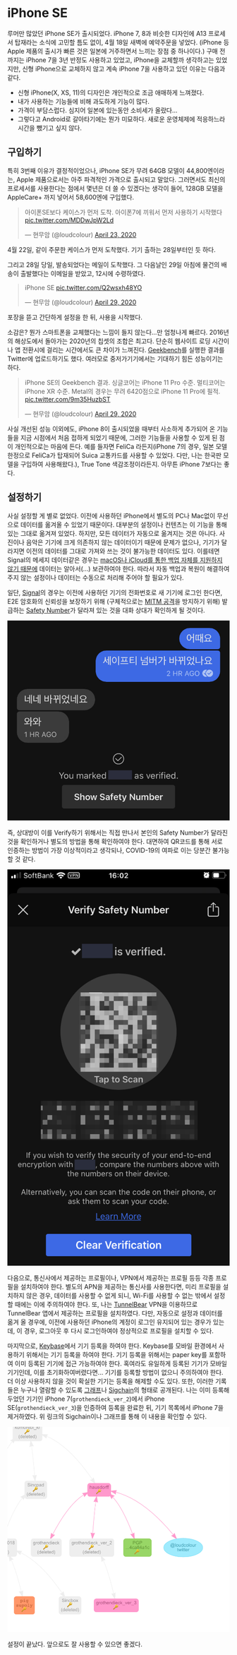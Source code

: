 <!---
title: iPhone SE
category: Life
language: Korean
--->

# iPhone SE

루머만 많았던 iPhone SE가 출시되었다. iPhone 7, 8과 비슷한 디자인에
A13 프로세서 탑재라는 소식에 고민할 틈도 없이, 4월 18일 새벽에 예약주문을 넣었다.
(iPhone 등 Apple 제품의 출시가 빠른 것은 일본에 거주하면서 느끼는 장점 중 하나이다.)
구매 전까지는 iPhone 7을 3년 반정도 사용하고 있었고,
iPhone을 교체할까 생각하고는 있었지만, 신형 iPhone으로 교체하지 않고
계속 iPhone 7을 사용하고 있던 이유는 다음과 같다.

- 신형 iPhone(X, XS, 11)의 디자인은 개인적으로 조금 애매하게 느껴졌다.
- 내가 사용하는 기능들에 비해 과도하게 기능이 많다.
- 가격이 부담스럽다. 심지어 일본에 있는동안 소비세가 올랐다...
- 그렇다고 Android로 갈아타기에는 뭔가 미묘하다.
새로운 운영체제에 적응하느라 시간을 뺐기고 싶지 않다.

## 구입하기

특히 3번째 이유가 결정적이었으나, iPhone SE가 무려 64GB 모델이
44,800엔이라는, Apple 제품으로서는 아주 파격적인 가격으로 출시되고 말았다.
그러면서도 최신의 프로세서를 사용한다는 점에서
몇년은 더 쓸 수 있겠다는 생각이 들어,
128GB 모델을 AppleCare+ 까지 넣어서 58,600엔에 구입했다.

<blockquote class="twitter-tweet"><p lang="ko" dir="ltr">아이폰SE보다 케이스가 먼저 도착. 아이폰7에 끼워서 먼저 사용하기 시작했다 <a href="https://t.co/MDDwJpW2Ld">pic.twitter.com/MDDwJpW2Ld</a></p>&mdash; 현무암 (@loudcolour) <a href="https://twitter.com/loudcolour/status/1253289282921353216?ref_src=twsrc%5Etfw">April 23, 2020</a></blockquote> <script async src="https://platform.twitter.com/widgets.js" charset="utf-8"></script>

4월 22일, 같이 주문한 케이스가 먼저 도착했다. 기기 출하는 28일부터인 듯 하다.

그리고 28일 당일, 발송되었다는 메일이 도착했다.
그 다음날인 29일 아침에 물건의 배송이 출발했다는 이메일을 받았고,
12시에 수령하였다.

<blockquote class="twitter-tweet"><p lang="en" dir="ltr">iPhone SE <a href="https://t.co/Q2wsxh48YO">pic.twitter.com/Q2wsxh48YO</a></p>&mdash; 현무암 (@loudcolour) <a href="https://twitter.com/loudcolour/status/1255341205782777857?ref_src=twsrc%5Etfw">April 29, 2020</a></blockquote> <script async src="https://platform.twitter.com/widgets.js" charset="utf-8"></script>

포장을 뜯고 간단하게 설정을 한 뒤, 사용을 시작했다.

소감은? 뭔가 스마트폰을 교체했다는 느낌이 들지 않는다...만 엄청나게 빠르다.
2016년의 해상도에서 돌아가는 2020년의 칩셋의 조합은 최고다.
단순히 웹사이트 로딩 시간이나 앱 전환시에 걸리는 시간에서도 큰 차이가 느껴진다.
[Geekbench](https://www.geekbench.com/)를 실행한 결과를 Twitter에 업로드하기도 했다.
여러모로 중저가기기에서는 기대하기 힘든 성능이기는 하다.

<blockquote class="twitter-tweet"><p lang="ko" dir="ltr">iPhone SE의 Geekbench 결과. 싱글코어는 iPhone 11 Pro 수준. 멀티코어는 iPhone XR 수준. Metal의 경우는 무려 6420점으로 iPhone 11 Pro에 필적. <a href="https://t.co/9m35HuzbST">pic.twitter.com/9m35HuzbST</a></p>&mdash; 현무암 (@loudcolour) <a href="https://twitter.com/loudcolour/status/1255403043404816385?ref_src=twsrc%5Etfw">April 29, 2020</a></blockquote> <script async src="https://platform.twitter.com/widgets.js" charset="utf-8"></script>

사실 개선된 성능 이외에도, iPhone 8이 출시되었을 때부터 사소하게 추가되어 온 기능들을
지금 시점에서 처음 접하게 되었기 때문에, 그러한 기능들을 사용할 수 있게 된 점이 개인적으로는 마음에 든다.
예를 들자면 FeliCa 라든지(iPhone 7의 경우, 일본 모델 한정으로
FeliCa가 탑재되어 Suica 교통카드를 사용할 수 있었다. 다만, 나는 한국판 모델을 구입하여
사용해왔다.), True Tone 색감조정이라든지. 아무튼 iPhone 7보다는 좋다.

## 설정하기

사실 설정할 게 별로 없었다. 이전에 사용하던 iPhone에서 별도의 PC나 Mac없이 무선으로 데이터를 옮겨올 수 있었기 때문이다.
대부분의 설정이나 컨텐츠는 이 기능을 통해 있는 그대로 옮겨져 있었다.
하지만, 모든 데이터가 자동으로 옮겨지는 것은 아니다. 사진이나 음악은 기기에 크게 의존하지 않는 데이터이기 때문에
문제가 없으나, 기기가 달라지면 이전의 데이터를 그대로 가져와 쓰는 것이 불가능한 데이터도 있다.
이를테면 Signal의 메세지 데이터같은 경우는
[macOS나 iCloud를 통한 백업 자체를 지원하지 않기 때문에](https://support.signal.org/hc/en-us/articles/360007059752-Backup-and-Restore-Messages#ios_restore)
데이터는 알아서(...) 보관하여야 한다. 따라서 자동 백업과 복원이 해결하여 주지 않는
설정이나 데이터는 수동으로 처리해 주어야 할 필요가 있다.

일단, [Signal](https://www.signal.org/)의 경우는
이전에 사용하던 기기의 전화번호로 새 기기에 로그인 한다면,
E2E 암호화의 신뢰성을 보장하기 위해 (구체적으로는 [MITM 공격](https://en.wikipedia.org/wiki/Man-in-the-middle_attack)을 방지하기 위해)
발급하는 [Safety Number](https://support.signal.org/hc/en-us/articles/360007060632-What-is-a-safety-number-and-why-do-I-see-that-it-changed-)가
달라져 있는 것을 대화 상대가 확인하게 될 것이다.

![Safety Number가 변경된 것을 상대방이 확인하는 스크린샷](../images/00003.jpg)

즉, 상대방이 이를 Verify하기 위해서는 직접 만나서 본인의 Safety Number가 달라진 것을
확인하거나 별도의 방법을 통해 확인하여야 한다.
대면하여 QR코드를 통해 서로 인증하는 방법이 가장 이상적이라고 생각되나,
COVID-19의 여파로 이는 당분간 불가능할 것 같다.

![Safety Number를 Verify하는 화면의 스크린샷](../images/00002.png)

다음으로, 통신사에서 제공하는 프로필이나, VPN에서 제공하는 프로필 등등 각종 프로필을 설치하여야 한다.
별도의 APN을 제공하는 통신사를 사용한다면, 미리 프로필을 설치하지 않은 경우,
데이터를 사용할 수 없게 되니, Wi-Fi를 사용할 수 없는 밖에서 설정할 때에는 이에 주의하여야 한다.
또, 나는 [TunnelBear](https://www.tunnelbear.com/) VPN을 이용하므로 TunnelBear 앱에서 제공하는
프로필을 설치하였다. 다만, 자동으로 설정과 데이터를 옮겨 올 경우에, 이전에 사용하던
iPhone의 계정이 로그인 유지되어 있는 경우가 있는데,
이 경우, 로그아웃 후 다시 로그인하여야 정상적으로 프로필을 설치할 수 있다.

마지막으로, [Keybase](https://keybase.io)에서 기기 등록을 하여야 한다.
Keybase를 모바일 환경에서 사용하기 위해서는 기기 등록을 하여야 한다.
기기 등록을 위해서는 paper key를 포함하여 이미 등록된 기기에 접근 가능하여야 한다.
혹여라도 유일하게 등록된 기기가 모바일 기기인데, 이를 초기화하여버렸다면...
기기를 등록할 방법이 없으니 주의하여야 한다.
더 이상 사용하지 않을 것이 확실한 기기는 등록을 해제할 수도 있다.
또한, 이러한 기록들은 누구나 열람할 수 있도록 [그래프](https://keybase.io/loudcolour/graph)나
[Sigchain](https://keybase.io/loudcolour/sigchain)의 형태로 공개된다.
나는 이미 등록해 두었던 기기인 iPhone 7(`grothendieck_ver_2`)에서
iPhone SE(`grothendieck_ver_3`)을 인증하여 등록을 완료한 뒤, 기기 목록에서
iPhone 7을 제거하였다. 위 링크의 Sigchain이나 그래프를 통해 이 내용을 확인할 수 있다.

![Keybase의 인증 그래프](../images/00004.png)

설정이 끝났다. 앞으로도 잘 사용할 수 있으면 좋겠다.
